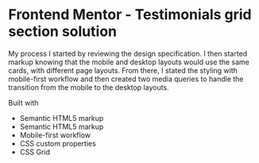 <h1>Frontend Mentor - Testimonials grid section solution</h1>

My process
I started by reviewing the design specification. I then started markup knowing that the mobile and desktop layouts would use the same cards, with different page layouts. From there, I stated the styling with mobile-first workflow and then created two media queries to handle the transition from the mobile to the desktop layouts.

Built with 

<ul>
  <li>Semantic HTML5 markup</li>
    <li>Semantic HTML5 markup</li>
    <li>Mobile-first workflow</li>
    <li>CSS custom properties</li>
  <li>CSS Grid</li>
</ul>
